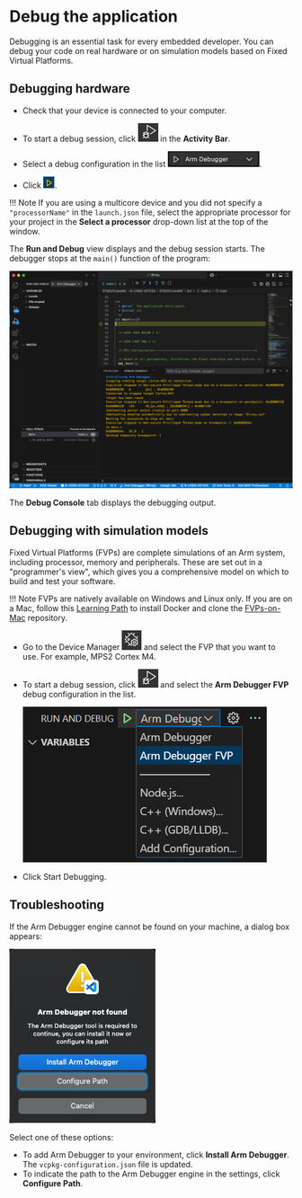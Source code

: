 # Debug the application

Debugging is an essential task for every embedded developer. You can debug your code on real hardware or on simulation
models based on Fixed Virtual Platforms.

## Debugging hardware

- Check that your device is connected to your computer.

- To start a debug session, click ![Run and Debug icon](./images/run-debug-icon.png) in the **Activity Bar**.

- Select a debug configuration in the list ![Configuration](./images/start-debugging-button.png).

- Click ![Start Debugging](./images/start-debugging-icon.png).

!!! Note
    If you are using a multicore device and you did not specify a `"processorName"` in the `launch.json` file, select the
    appropriate processor for your project in the **Select a processor** drop-down list at the top of the window.

The **Run and Debug** view displays and the debug session starts. The debugger stops at the `main()` function of the program:

![Run to main](./images/run2main.png)

The **Debug Console** tab displays the debugging output.

## Debugging with simulation models

Fixed Virtual Platforms (FVPs) are complete simulations of an Arm system, including processor, memory and peripherals. These
are set out in a "programmer's view", which gives you a comprehensive model on which to build and test your software.

!!! Note
    FVPs are natively available on Windows and Linux only. If you are on a Mac, follow this
    [Learning Path](https://learn.arm.com/install-guides/fvps-on-macos/) to install Docker and clone the
    [FVPs-on-Mac](https://github.com/Arm-Examples/FVPs-on-Mac) repository.

- Go to the Device Manager ![Device Manager icon](./images/device-manager-icon.png) and select the FVP that you want to
  use. For example, MPS2 Cortex M4.

- To start a debug session, click ![Run and Debug icon](./images/run-debug-icon.png) and select the **Arm Debugger FVP**
  debug configuration in the list.

    ![FVP configuration](./images/start-debugging-button-fvps.png)

- Click Start Debugging.

## Troubleshooting

If the Arm Debugger engine cannot be found on your machine, a dialog box appears:

![Arm Debugger not found](./images/arm-dbg-not-found.png)

Select one of these options:  

- To add Arm Debugger to your environment, click **Install Arm Debugger**. The `vcpkg-configuration.json` file is updated.
- To indicate the path to the Arm Debugger engine in the settings, click **Configure Path**.
